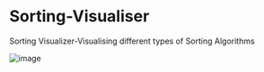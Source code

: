 # Sorting-Visualiser
Sorting Visualizer-Visualising different types of Sorting Algorithms


![image](https://github.com/jivsri/Sorting-Visualiser/assets/100031085/808edbcd-18b7-45bf-8c98-2296c49495c4)

